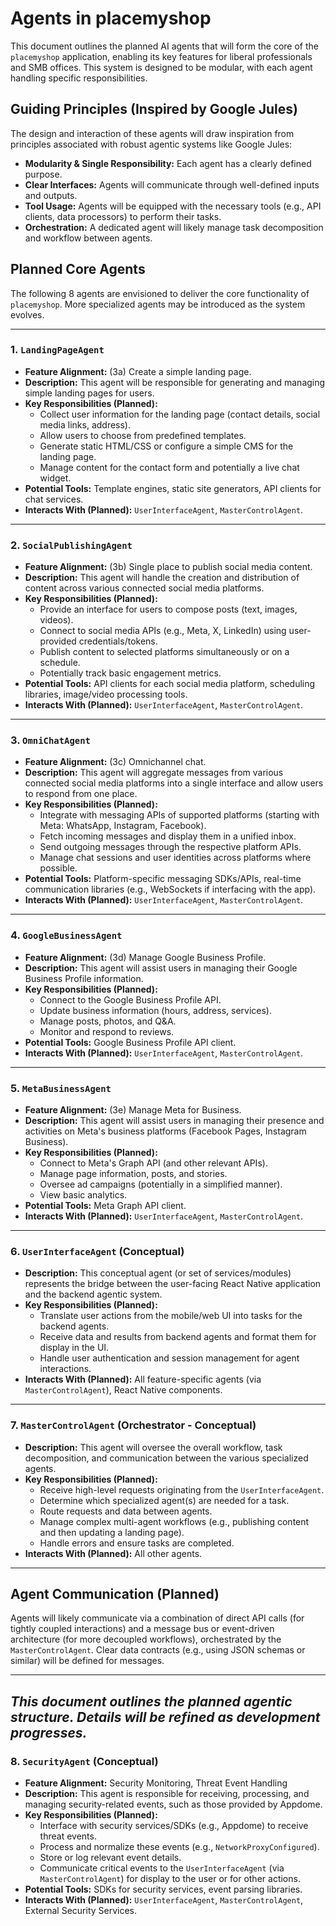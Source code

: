 # Agents in placemyshop

This document outlines the planned AI agents that will form the core of the `placemyshop` application, enabling its key features for liberal professionals and SMB offices. This system is designed to be modular, with each agent handling specific responsibilities.

## Guiding Principles (Inspired by Google Jules)

The design and interaction of these agents will draw inspiration from principles associated with robust agentic systems like Google Jules:
- **Modularity & Single Responsibility:** Each agent has a clearly defined purpose.
- **Clear Interfaces:** Agents will communicate through well-defined inputs and outputs.
- **Tool Usage:** Agents will be equipped with the necessary tools (e.g., API clients, data processors) to perform their tasks.
- **Orchestration:** A dedicated agent will likely manage task decomposition and workflow between agents.

## Planned Core Agents

The following 8 agents are envisioned to deliver the core functionality of `placemyshop`. More specialized agents may be introduced as the system evolves.

---

### 1. `LandingPageAgent`
*   **Feature Alignment:** (3a) Create a simple landing page.
*   **Description:** This agent will be responsible for generating and managing simple landing pages for users.
*   **Key Responsibilities (Planned):**
    *   Collect user information for the landing page (contact details, social media links, address).
    *   Allow users to choose from predefined templates.
    *   Generate static HTML/CSS or configure a simple CMS for the landing page.
    *   Manage content for the contact form and potentially a live chat widget.
*   **Potential Tools:** Template engines, static site generators, API clients for chat services.
*   **Interacts With (Planned):** `UserInterfaceAgent`, `MasterControlAgent`.

---

### 2. `SocialPublishingAgent`
*   **Feature Alignment:** (3b) Single place to publish social media content.
*   **Description:** This agent will handle the creation and distribution of content across various connected social media platforms.
*   **Key Responsibilities (Planned):**
    *   Provide an interface for users to compose posts (text, images, videos).
    *   Connect to social media APIs (e.g., Meta, X, LinkedIn) using user-provided credentials/tokens.
    *   Publish content to selected platforms simultaneously or on a schedule.
    *   Potentially track basic engagement metrics.
*   **Potential Tools:** API clients for each social media platform, scheduling libraries, image/video processing tools.
*   **Interacts With (Planned):** `UserInterfaceAgent`, `MasterControlAgent`.

---

### 3. `OmniChatAgent`
*   **Feature Alignment:** (3c) Omnichannel chat.
*   **Description:** This agent will aggregate messages from various connected social media platforms into a single interface and allow users to respond from one place.
*   **Key Responsibilities (Planned):**
    *   Integrate with messaging APIs of supported platforms (starting with Meta: WhatsApp, Instagram, Facebook).
    *   Fetch incoming messages and display them in a unified inbox.
    *   Send outgoing messages through the respective platform APIs.
    *   Manage chat sessions and user identities across platforms where possible.
*   **Potential Tools:** Platform-specific messaging SDKs/APIs, real-time communication libraries (e.g., WebSockets if interfacing with the app).
*   **Interacts With (Planned):** `UserInterfaceAgent`, `MasterControlAgent`.

---

### 4. `GoogleBusinessAgent`
*   **Feature Alignment:** (3d) Manage Google Business Profile.
*   **Description:** This agent will assist users in managing their Google Business Profile information.
*   **Key Responsibilities (Planned):**
    *   Connect to the Google Business Profile API.
    *   Update business information (hours, address, services).
    *   Manage posts, photos, and Q&A.
    *   Monitor and respond to reviews.
*   **Potential Tools:** Google Business Profile API client.
*   **Interacts With (Planned):** `UserInterfaceAgent`, `MasterControlAgent`.

---

### 5. `MetaBusinessAgent`
*   **Feature Alignment:** (3e) Manage Meta for Business.
*   **Description:** This agent will assist users in managing their presence and activities on Meta's business platforms (Facebook Pages, Instagram Business).
*   **Key Responsibilities (Planned):**
    *   Connect to Meta's Graph API (and other relevant APIs).
    *   Manage page information, posts, and stories.
    *   Oversee ad campaigns (potentially in a simplified manner).
    *   View basic analytics.
*   **Potential Tools:** Meta Graph API client.
*   **Interacts With (Planned):** `UserInterfaceAgent`, `MasterControlAgent`.

---

### 6. `UserInterfaceAgent` (Conceptual)
*   **Description:** This conceptual agent (or set of services/modules) represents the bridge between the user-facing React Native application and the backend agentic system.
*   **Key Responsibilities (Planned):**
    *   Translate user actions from the mobile/web UI into tasks for the backend agents.
    *   Receive data and results from backend agents and format them for display in the UI.
    *   Handle user authentication and session management for agent interactions.
*   **Interacts With (Planned):** All feature-specific agents (via `MasterControlAgent`), React Native components.

---

### 7. `MasterControlAgent` (Orchestrator - Conceptual)
*   **Description:** This agent will oversee the overall workflow, task decomposition, and communication between the various specialized agents.
*   **Key Responsibilities (Planned):**
    *   Receive high-level requests originating from the `UserInterfaceAgent`.
    *   Determine which specialized agent(s) are needed for a task.
    *   Route requests and data between agents.
    *   Manage complex multi-agent workflows (e.g., publishing content and then updating a landing page).
    *   Handle errors and ensure tasks are completed.
*   **Interacts With (Planned):** All other agents.

---

## Agent Communication (Planned)

Agents will likely communicate via a combination of direct API calls (for tightly coupled interactions) and a message bus or event-driven architecture (for more decoupled workflows), orchestrated by the `MasterControlAgent`. Clear data contracts (e.g., using JSON schemas or similar) will be defined for messages.

---

*This document outlines the planned agentic structure. Details will be refined as development progresses.*
---

### 8. `SecurityAgent` (Conceptual)
*   **Feature Alignment:** Security Monitoring, Threat Event Handling
*   **Description:** This agent is responsible for receiving, processing, and managing security-related events, such as those provided by Appdome.
*   **Key Responsibilities (Planned):**
    *   Interface with security services/SDKs (e.g., Appdome) to receive threat events.
    *   Process and normalize these events (e.g., `NetworkProxyConfigured`).
    *   Store or log relevant event details.
    *   Communicate critical events to the `UserInterfaceAgent` (via `MasterControlAgent`) for display to the user or for other actions.
*   **Potential Tools:** SDKs for security services, event parsing libraries.
*   **Interacts With (Planned):** `UserInterfaceAgent`, `MasterControlAgent`, External Security Services.
